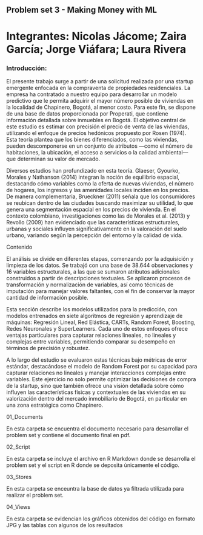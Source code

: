 ## Problem set 3 - Making Money with ML 

# Integrantes: Nicolas Jácome; Zaira García; Jorge Viáfara; Laura Rivera 

### Introducción: 

El presente trabajo surge a partir de una solicitud realizada por una startup emergente enfocada en la compraventa de propiedades residenciales. La empresa ha contratado a nuestro equipo para desarrollar un modelo predictivo que le permita adquirir el mayor número posible de viviendas en la localidad de Chapinero, Bogotá, al menor costo. Para este fin, se dispone de una base de datos proporcionada por Properati, que contiene información detallada sobre inmuebles en Bogotá. El objetivo central de este estudio es estimar con precisión el precio de venta de las viviendas, utilizando el enfoque de precios hedónicos propuesto por Rosen (1974). Esta teoría plantea que los bienes diferenciados, como las viviendas, pueden descomponerse en un conjunto de atributos —como el número de habitaciones, la ubicación, el acceso a servicios o la calidad ambiental— que determinan su valor de mercado. 

Diversos estudios han profundizado en esta teoría. Glaeser, Gyourko, Morales y Nathanson (2014) integran la noción de equilibrio espacial, destacando cómo variables como la oferta de nuevas viviendas, el número de hogares, los ingresos y las amenidades locales inciden en los precios. De manera complementaria, Brueckner (2011) señala que los consumidores se reubican dentro de las ciudades buscando maximizar su utilidad, lo que genera una segmentación espacial en los precios de vivienda. En el contexto colombiano, investigaciones como las de Morales et al. (2013) y Revollo (2009) han evidenciado que las características estructurales, urbanas y sociales influyen significativamente en la valoración del suelo urbano, variando según la percepción del entorno y la calidad de vida. 

Contenido 

El análisis se divide en diferentes etapas, comenzando por la adquisición y limpieza de los datos. Se trabajó con una base de 38.644 observaciones y 16 variables estructurales, a las que se sumaron atributos adicionales construidos a partir de descripciones textuales. Se aplicaron procesos de transformación y normalización de variables, así como técnicas de imputación para manejar valores faltantes, con el fin de conservar la mayor cantidad de información posible. 

Esta sección describe los modelos utilizados para la predicción, con modelos entrenados en siete algoritmos de regresión y aprendizaje de máquinas: Regresión Lineal, Red Elástica, CARTs, Random Forest, Boosting, Redes Neuronales y SuperLearners. Cada uno de estos enfoques ofrece ventajas particulares para capturar relaciones lineales, no lineales y complejas entre variables, permitiendo comparar su desempeño en términos de precisión y robustez. 

A lo largo del estudio se evaluaron estas técnicas bajo métricas de error estándar, destacándose el modelo de Random Forest por su capacidad para capturar relaciones no lineales y manejar interacciones complejas entre variables. Este ejercicio no solo permite optimizar las decisiones de compra de la startup, sino que también ofrece una visión detallada sobre cómo influyen las características físicas y contextuales de las viviendas en su valorización dentro del mercado inmobiliario de Bogotá, en particular en una zona estratégica como Chapinero. 

 

 

01_Documents 

En esta carpeta se encuentra el documento necesario para desarrollar el problem set y contiene el documento final en pdf. 

 

02_Script 

En esta carpeta se incluye el archivo en R Markdown donde se desarrolla el problem set y el script en R donde se deposita únicamente el código. 

 

03_Stores 

En esta carpeta se enceuntra la base de datos ya filtrada utilizada para realizar el problem set. 

 

04_Views 

En esta carpeta se evidencian los gráficos obtenidos del código en formato JPG y las tablas con algunos de los resultados 
